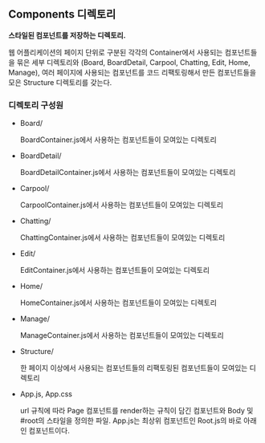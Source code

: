 ## Components 디렉토리

**스타일된 컴포넌트를 저장하는 디렉토리.** 

웹 어플리케이션의 페이지 단위로 구분된 각각의 Container에서 사용되는 컴포넌트들을 묶은 세부 디렉토리와 (Board, BoardDetail, Carpool, Chatting, Edit, Home, Manage), 여러 페이지에 사용되는 컴포넌트를 코드 리팩토링해서 만든 컴포넌트들을 모은 Structure 디렉토리를 갖는다.



### 디렉토리 구성원

* Board/

  BoardContainer.js에서 사용하는 컴포넌트들이 모여있는 디렉토리

* BoardDetail/

  BoardDetailContainer.js에서 사용하는 컴포넌트들이 모여있는 디렉토리

* Carpool/

  CarpoolContainer.js에서 사용하는 컴포넌트들이 모여있는 디렉토리

* Chatting/

  ChattingContainer.js에서 사용하는 컴포넌트들이 모여있는 디렉토리

* Edit/

  EditContainer.js에서 사용하는 컴포넌트들이 모여있는 디렉토리

* Home/

  HomeContainer.js에서 사용하는 컴포넌트들이 모여있는 디렉토리

* Manage/

  ManageContainer.js에서 사용하는 컴포넌트들이 모여있는 디렉토리

* Structure/

  한 페이지 이상에서 사용되는 컴포넌트들의 리팩토링된 컴포넌트들이 모여있는 디렉토리

* App.js, App.css

  url 규칙에 따라 Page 컴포넌트를 render하는 규칙이 담긴 컴포넌트와 Body 및 #root의 스타일을 정의한 파일. App.js는 최상위 컴포넌트인 Root.js의 바로 아래인 컴포넌트이다.







